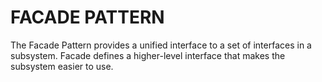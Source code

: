 # FACADE PATTERN

The Facade Pattern provides a unified interface to a set of interfaces in a subsystem. 
Facade defines a higher-level interface that makes the subsystem easier to use.


